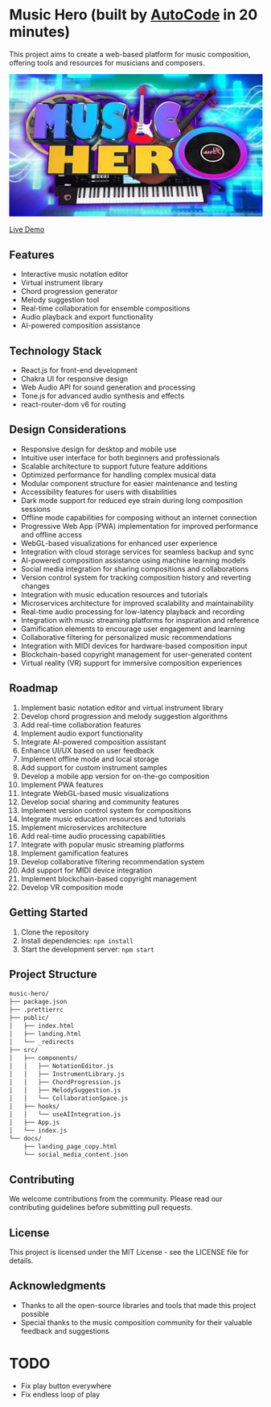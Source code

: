 # Music Hero (built by [AutoCode](https://autocode.work) in 20 minutes)

This project aims to create a web-based platform for music composition, offering tools and resources
for musicians and composers.

![Music Composition Site](public/music.png)

[Live Demo](https://music-composer.netlify.app/)

## Features

-   Interactive music notation editor
-   Virtual instrument library
-   Chord progression generator
-   Melody suggestion tool
-   Real-time collaboration for ensemble compositions
-   Audio playback and export functionality
-   AI-powered composition assistance

## Technology Stack

-   React.js for front-end development
-   Chakra UI for responsive design
-   Web Audio API for sound generation and processing
-   Tone.js for advanced audio synthesis and effects
-   react-router-dom v6 for routing

## Design Considerations

-   Responsive design for desktop and mobile use
-   Intuitive user interface for both beginners and professionals
-   Scalable architecture to support future feature additions
-   Optimized performance for handling complex musical data
-   Modular component structure for easier maintenance and testing
-   Accessibility features for users with disabilities
-   Dark mode support for reduced eye strain during long composition sessions
-   Offline mode capabilities for composing without an internet connection
-   Progressive Web App (PWA) implementation for improved performance and offline access
-   WebGL-based visualizations for enhanced user experience
-   Integration with cloud storage services for seamless backup and sync
-   AI-powered composition assistance using machine learning models
-   Social media integration for sharing compositions and collaborations
-   Version control system for tracking composition history and reverting changes
-   Integration with music education resources and tutorials
-   Microservices architecture for improved scalability and maintainability
-   Real-time audio processing for low-latency playback and recording
-   Integration with music streaming platforms for inspiration and reference
-   Gamification elements to encourage user engagement and learning
-   Collaborative filtering for personalized music recommendations
-   Integration with MIDI devices for hardware-based composition input
-   Blockchain-based copyright management for user-generated content
-   Virtual reality (VR) support for immersive composition experiences

## Roadmap

1. Implement basic notation editor and virtual instrument library
2. Develop chord progression and melody suggestion algorithms
3. Add real-time collaboration features
4. Implement audio export functionality
5. Integrate AI-powered composition assistant
6. Enhance UI/UX based on user feedback
7. Implement offline mode and local storage
8. Add support for custom instrument samples
9. Develop a mobile app version for on-the-go composition
10. Implement PWA features
11. Integrate WebGL-based music visualizations
12. Develop social sharing and community features
13. Implement version control system for compositions
14. Integrate music education resources and tutorials
15. Implement microservices architecture
16. Add real-time audio processing capabilities
17. Integrate with popular music streaming platforms
18. Implement gamification features
19. Develop collaborative filtering recommendation system
20. Add support for MIDI device integration
21. Implement blockchain-based copyright management
22. Develop VR composition mode

## Getting Started

1. Clone the repository
2. Install dependencies: `npm install`
3. Start the development server: `npm start`

## Project Structure

```
music-hero/
├── package.json
├── .prettierrc
├── public/
│   ├── index.html
│   ├── landing.html
│   └── _redirects
├── src/
│   ├── components/
│   │   ├── NotationEditor.js
│   │   ├── InstrumentLibrary.js
│   │   ├── ChordProgression.js
│   │   ├── MelodySuggestion.js
│   │   └── CollaborationSpace.js
│   ├── hooks/
│   │   └── useAIIntegration.js
│   ├── App.js
│   └── index.js
└── docs/
    ├── landing_page_copy.html
    └── social_media_content.json
```

## Contributing

We welcome contributions from the community. Please read our contributing guidelines before
submitting pull requests.

## License

This project is licensed under the MIT License - see the LICENSE file for details.

## Acknowledgments

-   Thanks to all the open-source libraries and tools that made this project possible
-   Special thanks to the music composition community for their valuable feedback and suggestions

# TODO

-   Fix play button everywhere
-   Fix endless loop of play